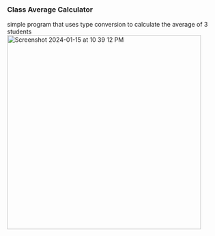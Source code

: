 ### Class Average Calculator

simple program that uses type conversion to calculate the average of 3 students
<img width="454" alt="Screenshot 2024-01-15 at 10 39 12 PM" src="https://github.com/DarrenF2/class_average_calculator/assets/9061503/29555fa3-d4f5-444c-9cce-a67ae8d9c69b">
